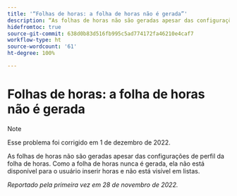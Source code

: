 ```yaml
---
title: '“Folhas de horas: a folha de horas não é gerada”'
description: “As folhas de horas não são geradas apesar das configurações de perfil da folha de horas.
hidefromtoc: true
source-git-commit: 638d0b83d516fb995c5ad774172fa46210e4caf7
workflow-type: ht
source-wordcount: '61'
ht-degree: 100%

---
```



# Folhas de horas: a folha de horas não é gerada

>[!NOTE]
>Esse problema foi corrigido em 1 de dezembro de 2022.

As folhas de horas não são geradas apesar das configurações de perfil da folha de horas. Como a folha de horas nunca é gerada, ela não está disponível para o usuário inserir horas e não está visível em listas.

_Reportado pela primeira vez em 28 de novembro de 2022._

